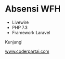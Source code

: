<h1>Absensi WFH</h1>

<ul>
    <li>Livewire</li>
    <li>PHP 7.3</li>
    <li>Framework Laravel</li>
</ul>

Kunjungi

www.coderpartai.com